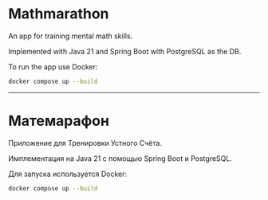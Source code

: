 # Mathmarathon

An app for training mental math skills.

Implemented with Java 21 and Spring Boot with PostgreSQL as the DB.

To run the app use Docker:
```bash
docker compose up --build
```

---

# Матемарафон

Приложение для Тренировки Устного Счёта.

Имплементация на Java 21 с помощью Spring Boot и PostgreSQL.

Для запуска используется Docker:
```bash
docker compose up --build
```

